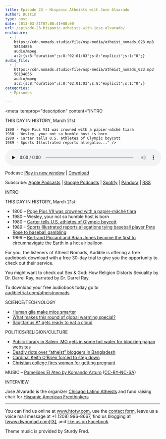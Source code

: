 ```yaml
---
title: Episode 23 – Hispanic Atheists with Jose Alvarado
author: Dustin
type: post
date: 2013-03-21T07:00:41+00:00
url: /episode-23-hispanic-atheists-with-jose-alvarado/
enclosure:
  - |
    https://cdn.nomads.studio/file/nsp-media/atheist_nomads_023.mp3
    58134856
    audio/mpeg
    a:2:{s:8:"duration";s:8:"02:01:03";s:8:"explicit";s:1:"0";}
audio_file:
  - |
    https://cdn.nomads.studio/file/nsp-media/atheist_nomads_023.mp3
    58134856
    audio/mpeg
    a:2:{s:8:"duration";s:8:"02:01:03";s:8:"explicit";s:1:"0";}
categories:
  - Episodes

---
```

<div itemscope itemtype="http://schema.org/AudioObject">
  <meta itemprop="name" content="Episode 23 – Hispanic Atheists with Jose Alvarado" />
  
  <meta itemprop="uploadDate" content="2013-03-21T01:00:41-06:00" />
  
  <meta itemprop="encodingFormat" content="audio/mpeg" />
  
  <meta itemprop="duration" content="PT2H01M03S" />
  
  <meta itemprop="description" content="INTRO

THIS DAY IN HISTORY, March 21st

 	1800 - Pope Pius VII was crowned with a papier-mâché tiara
 	1980 - Wesley, your not so humble host is born
 	1980 - Carter tells U.S. athletes of Olympic boycott
 	1989 - Sports Illustrated reports allegatio..." />
  
  <meta itemprop="contentUrl" content="https://dts.podtrac.com/redirect.mp3/cdn.nomads.studio/file/nsp-media/atheist_nomads_023.mp3" />
  
  <meta itemprop="contentSize" content="55.4" />
  </p> 
  
  <div class="powerpress_player" id="powerpress_player_8278">
    <audio class="wp-audio-shortcode" id="audio-5215-22" preload="none" style="width: 100%;" controls="controls"><source type="audio/mpeg" src="https://dts.podtrac.com/redirect.mp3/cdn.nomads.studio/file/nsp-media/atheist_nomads_023.mp3?_=22" /><a href="https://dts.podtrac.com/redirect.mp3/cdn.nomads.studio/file/nsp-media/atheist_nomads_023.mp3">https://dts.podtrac.com/redirect.mp3/cdn.nomads.studio/file/nsp-media/atheist_nomads_023.mp3</a></audio>
  </div>
</div>

<p class="powerpress_links powerpress_links_mp3">
  Podcast: <a href="https://dts.podtrac.com/redirect.mp3/cdn.nomads.studio/file/nsp-media/atheist_nomads_023.mp3" class="powerpress_link_pinw" target="_blank" title="Play in new window" onclick="return powerpress_pinw('https://htotw.com/?powerpress_pinw=5215-podcast');" rel="nofollow">Play in new window</a> | <a href="https://dts.podtrac.com/redirect.mp3/cdn.nomads.studio/file/nsp-media/atheist_nomads_023.mp3" class="powerpress_link_d" title="Download" rel="nofollow" download="atheist_nomads_023.mp3">Download</a>
</p>

<p class="powerpress_links powerpress_subscribe_links">
  Subscribe: <a href="https://podcasts.apple.com/us/podcast/humanists-take-on-the-world/id530050098?mt=2&ls=1" class="powerpress_link_subscribe powerpress_link_subscribe_itunes" target="_blank" title="Subscribe on Apple Podcasts" rel="nofollow">Apple Podcasts</a> | <a href="https://www.google.com/podcasts?feed=aHR0cDovL2F0aGVpc3Rub21hZHMubGlic3luLmNvbS9yc3M%3D" class="powerpress_link_subscribe powerpress_link_subscribe_googleplay" target="_blank" title="Subscribe on Google Podcasts" rel="nofollow">Google Podcasts</a> | <a href="https://open.spotify.com/show/3LzK2xZGike6Tc1GEMtMbr?si=LieN9SNuTpq96smuaUsH8A" class="powerpress_link_subscribe powerpress_link_subscribe_spotify" target="_blank" title="Subscribe on Spotify" rel="nofollow">Spotify</a> | <a href="https://www.pandora.com/podcast/atheist-nomads/PC:10122?corr=62071012&part=ug" class="powerpress_link_subscribe powerpress_link_subscribe_pandora" target="_blank" title="Subscribe on Pandora" rel="nofollow">Pandora</a> | <a href="https://htotw.com/feed/podcast/" class="powerpress_link_subscribe powerpress_link_subscribe_rss" target="_blank" title="Subscribe via RSS" rel="nofollow">RSS</a>
</p>

INTRO

THIS DAY IN HISTORY, March 21st

  * 1800 &#8211; <a href="http://en.wikipedia.org/wiki/Pope_Pius_VII" target="_blank" rel="noopener">Pope Pius VII was crowned with a papier-mâché tiara</a>
  * 1980 &#8211; Wesley, your not so humble host is born
  * 1980 &#8211; <a href="http://www.history.com/this-day-in-history/carter-tells-us-athletes-of-olympic-boycott" target="_blank" rel="noopener">Carter tells U.S. athletes of Olympic boycott</a>
  * 1989 &#8211; <a href="http://www.todayifoundout.com/index.php/2012/03/this-day-in-history-sports-illustrated-publishes-an-article-alleging-pete-rose-bet-on-major-league-baseball-games/" target="_blank" rel="noopener">Sports Illustrated reports allegations tying baseball player Pete Rose to baseball gambling</a>
  * 1999 &#8211; <a href="http://abcnews.go.com/Archives/video/march-21-1999-hot-air-balloon-record-9719438" target="_blank" rel="noopener">Bertrand Piccard and Brian Jones become the first to circumnavigate the Earth in a hot air balloon</a>

For you, the listeners of Atheist Nomads, Audible is offering a free audiobook download with a free 30-day trial to give you the opportunity to check out their service.

You might want to check out Sex & God: How Religion Distorts Sexuality by Dr. Darrel Ray, narrated by Dr. Darrel Ray.

To download your free audiobook today go to [audibletrial.com/atheistnomads][1].

SCIENCE/TECHNOLOGY

  * <a href="http://blogs.scientificamerican.com/guest-blog/2013/03/07/human-brain-cells-make-mice-smart/" target="_blank" rel="noopener">Human glia make mice smarter</a>
  * <a href="http://www.wvasfm.org/post/end-last-ice-age-rates-global-warming-amazing-and-atypical" target="_blank" rel="noopener">What makes this round of global warming special?</a>
  * <a href="http://www.scientificamerican.com/article.cfm?id=milky-ways-black-hole-gobbles" target="_blank" rel="noopener">Sagittarius A* gets ready to eat a cloud</a>

POLITICS/RELIGION/CULTURE

  * <a href="https://www.au.org/blogs/wall-of-separation/access-supplied-court-says-public-library-can-t-block-pagan-websites" target="_blank" rel="noopener">Public library in Salem, MO gets in some hot water for blocking pagan websites</a>
  * <a href="http://www.bangkokpost.com/news/asia/337264/deadly-bangladesh-clashes-over-atheist-bloggers" target="_blank" rel="noopener">Deadly riots over “atheist” bloggers in Bangladesh</a>
  * <a href="http://www.guardian.co.uk/world/2013/feb/23/cardinal-keith-o-brien-accused-inappropriate" target="_blank" rel="noopener">Cardinal Keith O’Brien forced to step down</a>
  * <a href="http://www.huffingtonpost.com/2013/03/01/teri-james-pregnant-woman-fired-premarital-sex-christian-school_n_2790085.html" target="_blank" rel="noopener">Christian college fires woman for getting pregnant</a>

MUSIC &#8211; <a href="http://www.jamendo.com/en/track/566431/komando-arturo-1-pamelides-el-ateo" target="_blank" rel="noopener">Pamelides El Ateo by Komando Arturo</a> ([CC-BY-NC-SA][2])

INTERVIEW

Jose Alvarado is the organizer <a href="http://www.meetup.com/The-Chicago-Latino-Atheists-Meetup-Group/" target="_blank" rel="noopener">Chicago Latino Atheists</a> and fund raising chair for <a href="http://hafree.org/" target="_blank" rel="noopener">Hispanic American Freethinkers</a>

<hr width="500" />

You can find us online at <a href="https://www.htotw.com/" target="_blank" rel="noopener">www.htotw.com</a>, use the [contact form](https://htotw.com/contact), leave us a voice mail message at +1 (208) 996-8667, find us blogging at [www.dwnomad.com][3], and <a href="https://htotw.com/facebook" target="_blank" rel="noopener">like us on Facebook</a>.

Theme music is provided by Sturdy Fred.

 [1]: http://www.audibletrial.com/atheistnomads
 [2]: http://creativecommons.org/licenses/by-nc-sa/3.0/
 [3]: http://www.dwnomad.com/